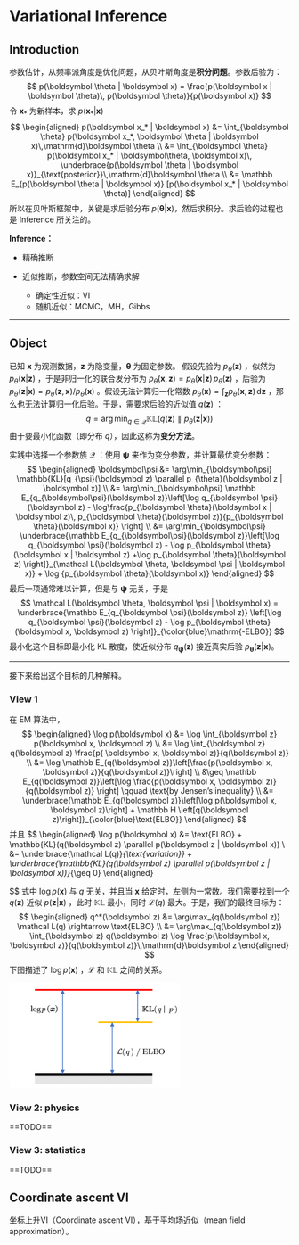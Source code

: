 # Variational Inference

## Introduction

参数估计，从频率派角度是优化问题，从贝叶斯角度是**积分问题**。参数后验为：
$$
p(\boldsymbol \theta | \boldsymbol x) = \frac{p(\boldsymbol x | \boldsymbol \theta)\, p(\boldsymbol \theta)}{p(\boldsymbol x)}
$$
令 $\boldsymbol x_*$ 为新样本，求 $p(\boldsymbol x_* | \boldsymbol x)$
$$
\begin{aligned}
	p(\boldsymbol x_* | \boldsymbol x)
	&= \int_{\boldsymbol \theta} p(\boldsymbol x_*, \boldsymbol \theta | \boldsymbol x)\,\mathrm{d}\boldsymbol \theta \\
	&= \int_{\boldsymbol \theta} p(\boldsymbol x_* | \boldsymbol\theta, \boldsymbol x)\, \underbrace{p(\boldsymbol \theta | \boldsymbol x)}_{\text{posterior}}\,\mathrm{d}\boldsymbol \theta \\
	&= \mathbb E_{p(\boldsymbol \theta | \boldsymbol x)} [p(\boldsymbol x_* | \boldsymbol \theta)]
\end{aligned}
$$
所以在贝叶斯框架中，关键是求后验分布 $p(\boldsymbol \theta | \boldsymbol x)$​ ，然后求积分。求后验的过程也是 Inference 所关注的。

**Inference：**

- 精确推断

- 近似推断，参数空间无法精确求解

    - 确定性近似：VI
    - 随机近似：MCMC，MH，Gibbs

    

---



## Object

已知 $\boldsymbol x$ 为观测数据，$\boldsymbol z$ 为隐变量，$\boldsymbol \theta$ 为固定参数。
假设先验为 $p_{\theta}(\boldsymbol z)$ ，似然为 $p_{\theta}(\boldsymbol x | \boldsymbol z)$ ，于是非归一化的联合发分布为 $p_{\theta}(\boldsymbol x, \boldsymbol z) = p_{\theta}(\boldsymbol x | \boldsymbol z)\, p_{\theta}(\boldsymbol z)$ ，后验为 $p_{\theta}(\boldsymbol z | \boldsymbol x) = p_{\theta}(\boldsymbol z, \boldsymbol x) / p_{\theta}(\boldsymbol x)$ 。假设无法计算归一化常数 $p_{\theta}(\boldsymbol x) = \int_{\boldsymbol z}p_{\theta}(\boldsymbol x, \boldsymbol z)\,\mathrm{d}\boldsymbol z$ ，那么也无法计算归一化后验。于是，需要求后验的近似值 $q(\boldsymbol z)$ ：
$$
q = \arg\min_{q \in \mathcal Q} \mathbb{KL}(q(\boldsymbol z) \parallel p_{\theta}(\boldsymbol z | \boldsymbol x))
$$
由于要最小化函数（即分布 $q$），因此这称为**变分方法**。

实践中选择一个参数族 $\mathcal Q$ ：使用 $\boldsymbol\psi$ 来作为变分参数，并计算最优变分参数：
$$
\begin{aligned}
	\boldsymbol\psi &= \arg\min_{\boldsymbol\psi} \mathbb{KL}[q_{\psi}(\boldsymbol z) \parallel p_{\theta}(\boldsymbol z | \boldsymbol x)] \\
    &= \arg\min_{\boldsymbol\psi} \mathbb E_{q_{\boldsymbol\psi}(\boldsymbol z)}\left[\log q_{\boldsymbol \psi}(\boldsymbol z) - \log\frac{p_{\boldsymbol \theta}(\boldsymbol x | \boldsymbol z)\, p_{\boldsymbol \theta}(\boldsymbol z)}{p_{\boldsymbol \theta}(\boldsymbol x)} \right] \\
    &= \arg\min_{\boldsymbol\psi} \underbrace{\mathbb E_{q_{\boldsymbol\psi}(\boldsymbol z)}\left[\log q_{\boldsymbol \psi}(\boldsymbol z) - \log p_{\boldsymbol \theta}(\boldsymbol x | \boldsymbol z) +\log p_{\boldsymbol \theta}(\boldsymbol z) \right]}_{\mathcal L(\boldsymbol \theta, \boldsymbol \psi | \boldsymbol x)} + \log {p_{\boldsymbol \theta}(\boldsymbol x)}
\end{aligned}
$$
最后一项通常难以计算，但是与 $\boldsymbol \psi$ 无关，于是
$$
\mathcal L(\boldsymbol \theta, \boldsymbol \psi | \boldsymbol x) = \underbrace{\mathbb E_{q_{\boldsymbol \psi}(\boldsymbol z)} \left[\log q_{\boldsymbol \psi}(\boldsymbol z) - \log p_{\boldsymbol \theta}(\boldsymbol x, \boldsymbol z) \right]}_{\color{blue}\mathrm{-ELBO}}
$$
最小化这个目标即最小化 KL 散度，使近似分布 $q_{\boldsymbol \psi}(\boldsymbol z)$ 接近真实后验 $p_{\boldsymbol \theta}(\boldsymbol z | \boldsymbol x)$​ 。



---



接下来给出这个目标的几种解释。

### View 1

在 EM 算法中，
$$
\begin{aligned}
	\log p(\boldsymbol x) &= \log \int_{\boldsymbol z} p(\boldsymbol x, \boldsymbol z) \\
	&= \log \int_{\boldsymbol z} q(\boldsymbol z) \frac{p( \boldsymbol x, \boldsymbol z)}{q(\boldsymbol z)} \\
	&= \log \mathbb E_{q(\boldsymbol z)}\left[\frac{p(\boldsymbol x, \boldsymbol z)}{q(\boldsymbol z)}\right] \\
	&\geq \mathbb E_{q(\boldsymbol z)}\left[\log \frac{p(\boldsymbol x, \boldsymbol z)}{q(\boldsymbol z)} \right] \qquad \text{by Jensen’s inequality} \\
	&= \underbrace{\mathbb E_{q(\boldsymbol z)}\left[\log p(\boldsymbol x, \boldsymbol z)\right] + \mathbb H \left[q(\boldsymbol z)\right]}_{\color{blue}\text{ELBO}}
\end{aligned}
$$
并且
$$
\begin{aligned}
	\log p(\boldsymbol x) &= \text{ELBO} + \mathbb{KL}(q(\boldsymbol z) \parallel p(\boldsymbol z | \boldsymbol x)) \\
	&= \underbrace{\mathcal L(q)}_{\text{variation}} + \underbrace{\mathbb{KL}(q(\boldsymbol z) \parallel p(\boldsymbol z | \boldsymbol x))}_{\geq 0}
\end{aligned}

$$
式中 $\log p(\boldsymbol x)$ 与 $q$ 无关，并且当 $\boldsymbol x$ 给定时，左侧为一常数。我们需要找到一个 $q(\boldsymbol z)$ 近似 $p(\boldsymbol z | \boldsymbol x)$ ，此时 $\mathbb{KL}$ 最小，同时 $\mathcal L(q)$ 最大。于是，我们的最终目标为：
$$
\begin{aligned}
	q^*(\boldsymbol z) &= \arg\max_{q(\boldsymbol z)} \mathcal L(q) \rightarrow \text{ELBO} \\
	&= \arg\max_{q(\boldsymbol z)} \int_{\boldsymbol z} q(\boldsymbol z) \log \frac{p(\boldsymbol x, \boldsymbol z)}{q(\boldsymbol z)}\,\mathrm{d}\boldsymbol z 
\end{aligned}
$$
下图描述了 $\log p(\boldsymbol x)$ ，$\mathcal L$ 和 $\mathbb{KL}$ 之间的关系。

<img src="figures\VI_ELBO.png" alt="VI_ELBO" style="zoom:30%;" />





### View 2: physics

==TODO==





### View 3: statistics

==TODO==







## 







## Coordinate ascent VI

坐标上升VI（Coordinate ascent VI），基于平均场近似（mean field approximation）。

